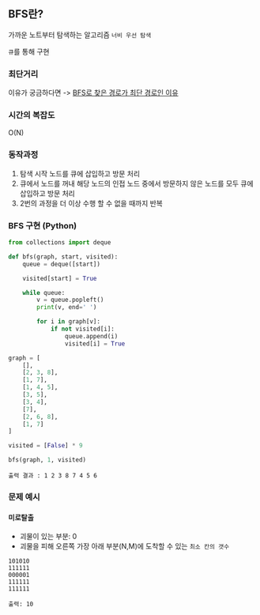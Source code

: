 ## BFS란?

가까운 노트부터 탐색하는 알고리즘 `너비 우선 탐색`

`큐`를 통해 구현

### 최단거리
이유가 궁금하다면 -> [BFS로 찾은 경로가 최단 경로인 이유](https://nulls.co.kr/graph/141)

### 시간의 복잡도
O(N)

### 동작과정
1. 탐색 시작 노드를 큐에 삽입하고 방문 처리
2. 큐에서 노드를 꺼내 해당 노드의 인접 노드 중에서 방문하지 않은 노드를 모두 큐에 삽입하고 방문 처리
3. 2번의 과정을 더 이상 수행 할 수 없을 때까지 반복

### BFS 구현 (Python)
```Python
from collections import deque

def bfs(graph, start, visited):
    queue = deque([start])

    visited[start] = True

    while queue:
        v = queue.popleft()
        print(v, end=' ')

        for i in graph[v]:
            if not visited[i]:
                queue.append(i)
                visited[i] = True

graph = [
    [],
    [2, 3, 8],
    [1, 7],
    [1, 4, 5],
    [3, 5],
    [3, 4],
    [7],
    [2, 6, 8],
    [1, 7]
]

visited = [False] * 9

bfs(graph, 1, visited)
```
```
출력 결과 : 1 2 3 8 7 4 5 6
```

### 문제 예시
#### 미로탈출
- 괴물이 있는 부분: 0
- 괴물을 피해 오른쪽 가장 아래 부분(N,M)에 도착할 수 있는 `최소 칸의 갯수`
```
101010
111111
000001
111111
111111
```
```
출력: 10
```




